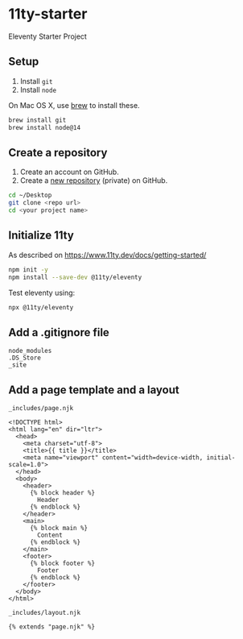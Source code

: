 # 11ty-starter
Eleventy Starter Project

## Setup

1. Install `git`
2. Install `node`

On Mac OS X, use [brew](https://brew.sh/) to install these.

```sh
brew install git
brew install node@14
```

## Create a repository

1. Create an account on GitHub.
2. Create a [new repository](https://github.com/new) (private) on GitHub.

```sh
cd ~/Desktop
git clone <repo url>
cd <your project name>
```

## Initialize 11ty

As described on https://www.11ty.dev/docs/getting-started/

```sh
npm init -y
npm install --save-dev @11ty/eleventy
```

Test eleventy using:

```sh
npx @11ty/eleventy
```

## Add a .gitignore file

```
node_modules
.DS_Store
_site
```

## Add a page template and a layout

`_includes/page.njk`

```njk
<!DOCTYPE html>
<html lang="en" dir="ltr">
  <head>
    <meta charset="utf-8">
    <title>{{ title }}</title>
    <meta name="viewport" content="width=device-width, initial-scale=1.0">
  </head>
  <body>
    <header>
      {% block header %}
        Header
      {% endblock %}
    </header>
    <main>
      {% block main %}
        Content
      {% endblock %}
    </main>
    <footer>
      {% block footer %}
        Footer
      {% endblock %}
    </footer>
  </body>
</html>
```

`_includes/layout.njk`

```njk
{% extends "page.njk" %}
```
